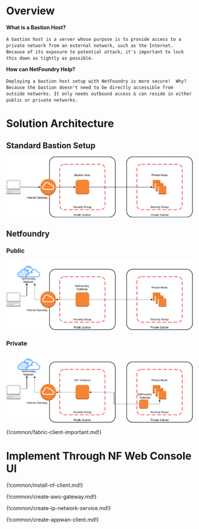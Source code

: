 


# Overview

**What is a Bastion Host?**

`A bastion host is a server whose purpose is to provide access to a private network from an external network, such as the Internet. Because of its exposure to potential attack, it's important to lock this down as tightly as possible.`

**How can NetFoundry Help?**

`Deploying a bastion host setup with NetFoundry is more secure!  Why?  Because the bastion doesn't need to be directly accessible from outside networks. It only needs outbound access & can reside in either public or private networks.`

# Solution Architecture

## Standard Bastion Setup

![image](../../images/bastion-host.png)


## Netfoundry

### Public

![image](../../images/netfoundry-bastion-public.png)


### Private

![image](../../images/netfoundry-bastion-private.png)


{!common/fabric-client-important.md!}

# Implement Through NF Web Console UI

{!common/install-nf-client.md!}

{!common/create-aws-gateway.md!}

{!common/create-ip-network-service.md!}

{!common/create-appwan-client.md!}
